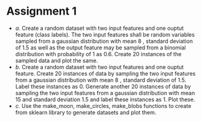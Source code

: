# Assignment 1
- *a.* Create a random dataset with two input features and one ouptut feature (class labels). The two input features shall be random variables sampled from a gaussian distribution with mean  8 , standard deviation of 1.5 as well as the output feature may be sampled from a binomial distribution with probability of 1 as 0.6. Create 20 instances of the sampled data and plot the same.
- *b.* Create a random dataset with two input features and one ouptut feature. Create 20 instances of data by sampling the two input features from a gaussian distribution with mean  8 , standard deviation of 1.5. Label these instances as 0. Generate another 20 instances of data by sampling the two input features from a gaussian distribution with mean 15 and standard deviation 1.5 and label these instances as 1. Plot these.
- *c.* Use the make_moon, make_circles, make_blobs functions to create from sklearn library to generate datasets and plot them.
